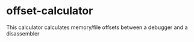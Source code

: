 # offset-calculator
This calculator calculates memory/file offsets between a debugger and a disassembler
